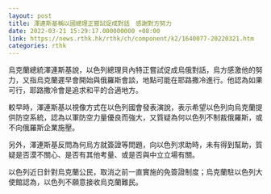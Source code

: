 ```yaml
---
layout: post
title: 澤連斯基稱以國總理正嘗試促成對話　感謝對方努力
date: 2022-03-21 15:29:17.000000000 +08:00
link: https://news.rthk.hk/rthk/ch/component/k2/1640077-20220321.htm
categories: rthk
---
```


烏克蘭總統澤連斯基說，以色列總理貝內特正嘗試促成烏俄對話，烏方感激他的努力，又指烏克蘭遲早會開始與俄羅斯會談，地點可能在耶路撒冷進行。他認為如果可行，耶路撒冷會是追求和平的合適地方。

較早時，澤連斯基以視像方式在以色列國會發表演說，表示希望以色列向烏克蘭提供防空系統，認為以軍防空力量優良而強大，又質疑為何以色列不制裁俄羅斯，或不向俄羅斯企業施壓。

另外，澤連斯基反問為何烏方就簽證等問題，向以色列求助時，未有得到幫助，質疑是否漠不關心、是否有其他考量、或是否與中立立場有關。

以色列近日針對烏克蘭公民，取消之前一直實施的免簽證制度；烏克蘭駐以色列大使館認為，以色列不願意接收烏克蘭難民。

